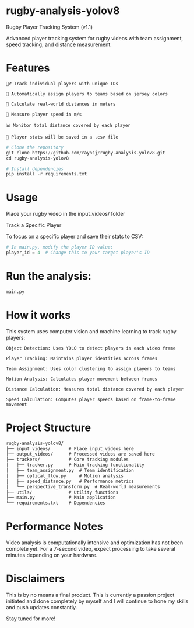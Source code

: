 # rugby-analysis-yolov8

Rugby Player Tracking System (v1.1)

Advanced player tracking system for rugby videos with team assignment, speed tracking, and distance measurement.

# Features

    🏃‍♂️ Track individual players with unique IDs

    👕 Automatically assign players to teams based on jersey colors

    📏 Calculate real-world distances in meters

    🚀 Measure player speed in m/s

    📊 Monitor total distance covered by each player

    📏 Player stats will be saved in a .csv file
    

```python
# Clone the repository
git clone https://github.com/raynsj/rugby-analysis-yolov8.git
cd rugby-analysis-yolov8

# Install dependencies
pip install -r requirements.txt
```

# Usage

Place your rugby video in the input_videos/ folder

Track a Specific Player

To focus on a specific player and save their stats to CSV:

```python
# In main.py, modify the player ID value:
player_id = 4  # Change this to your target player's ID

```

# Run the analysis:

```python
main.py
```

# How it works

This system uses computer vision and machine learning to track rugby players:

    Object Detection: Uses YOLO to detect players in each video frame

    Player Tracking: Maintains player identities across frames

    Team Assignment: Uses color clustering to assign players to teams

    Motion Analysis: Calculates player movement between frames

    Distance Calculation: Measures total distance covered by each player

    Speed Calculation: Computes player speeds based on frame-to-frame movement


# Project Structure

```txt
rugby-analysis-yolov8/
├── input_videos/       # Place input videos here
├── output_videos/      # Processed videos are saved here
├── trackers/           # Core tracking modules
│   ├── tracker.py      # Main tracking functionality
│   ├── team_assignment.py  # Team identification
│   ├── optical_flow.py     # Motion analysis
│   ├── speed_distance.py   # Performance metrics
│   └── perspective_transform.py  # Real-world measurements
├── utils/              # Utility functions
├── main.py             # Main application
└── requirements.txt    # Dependencies

```

# Performance Notes

Video analysis is computationally intensive and optimization has not been complete yet. For a 7-second video, expect processing to take several minutes depending on your hardware.

# Disclaimers

This is by no means a final product. This is currently a passion project initiated and done completely by myself and I will continue to hone my skills and push updates constantly.

Stay tuned for more!

